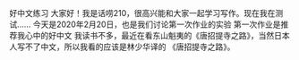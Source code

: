 好中文练习
大家好！我是话唠210，很高兴能和大家一起学习写作。现在我在测试……
今天是2020年2月20日，也是我们讨论第一次作业的实验
第一次作业是推荐我心中的好中文
我读书不多，最近在看东山魁夷的《唐招提寺之路》，当然日本人写不了中文，所以我看的应该是林少华译的 《唐招提寺之路》。
